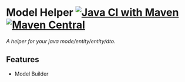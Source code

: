 # Model Helper [![Java CI with Maven](https://github.com/edjona/model-helper/actions/workflows/maven.yml/badge.svg)](https://github.com/edjona/model-helper/actions/workflows/maven.yml) [![Maven Central](https://maven-badges.herokuapp.com/maven-central/cz.jirutka.rsql/rsql-parser/badge.svg?style=plastic)](https://maven-badges.herokuapp.com/maven-central/io.github.edjona/model-helper)
*A helper for your java mode/entity/entity/dto.*


## Features

* Model Builder
